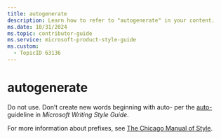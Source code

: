 ```yaml
---
title: autogenerate
description: Learn how to refer to "autogenerate" in your content.
ms.date: 10/31/2024
ms.topic: contributor-guide
ms.service: microsoft-product-style-guide
ms.custom:
  - TopicID 63136
---
```



# autogenerate



Do not use. Don’t create new words beginning with auto- per the [auto-](/style-guide/a-z-word-list-term-collections/a/auto "auto- guidelines") guideline in *Microsoft Writing Style Guide.*

For more information about prefixes, see [The Chicago Manual of Style](https://www.chicagomanualofstyle.org/home.html "CMoS").

